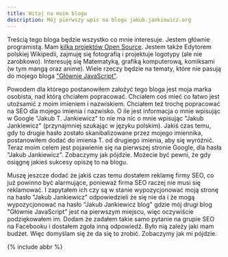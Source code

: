 ```yaml
---
title: Witaj na moim blogu
description: Mój pierwszy wpis na blogu jakub.jankiewicz.org
---
```


Treścią tego bloga będzie wszystko co mnie interesuje.  Jestem głównie
programistą. Mam [kilka projektów Open Source](https://github.com/jcubic).
Jestem także Edytorem polskiej Wikipedii, zajmuję się fotografią i projektuje
logotypy (ale nie zarobkowo). Interesuję się Matematyką, grafiką komputerową,
komiksami (w tym mangą oraz anime). Wiele rzeczy będzie na tematy, które nie
pasują do mojego bloga ["Głównie JavaScript"](https://jcubic.pl).

Powodem dla którego postanowiłem założyć tego bloga jest moja marka osobista,
nad którą chciałem popracować. Chciałem coś mieć co łatwo jest utożsamić z moim
imieniem i nazwiskiem. Chciałem też trochę popracować na SEO dla mojego imienia
i nazwisko. O ile jest informacja o mnie wpisując w Google "Jakub T. Jankiewicz"
to nie ma nic o mnie wpisując "Jakub Jankiewicz" (przynajmniej szukając w języku
polskim).  Jakiś czas temu, gdy to drugie hasło zostało skanibalizowane przez
mojego imiennika, postanowiłem dodać do imienia T. od drugiego imienia, aby się
wyróżnić. Teraz moim celem jest pojawienie się na pierwszej stronie Google, dla
hasła "Jakub Jankiewicz". Zobaczymy jak pójdzie. Możecie być pewni, że gdy
osiągnę jakieś sukcesy opiszę to na blogu.

Muszę jeszcze dodać że jakiś czas temu dostałem reklamę firmy SEO, co już
powinno być alarmujące, ponieważ firma SEO raczej nie musi się reklamować.  I
zapytałem ich czy są w stanie wypozycjonować moją stronę na hasło "Jakub
Jankiewicz" odpowiedzieli że się nie da i że mogą wypozycjonować na hasło "Jakub
Jankiewicz blog" gdzie mój drugi blog "Głównie JavaScript" jest na pierwszym
miejscu, więc oczywiście podziękowałem im. Dodam że zadałem takie samo pytanie
na grupie SEO na Facebooku i dostałem zgoła inną odpowiedź.  Było nią zależy
jaki mam budżet. Więc domyślam się że da się to zrobić.  Zobaczymy jak mi
pójdzie.

{% include abbr %}
